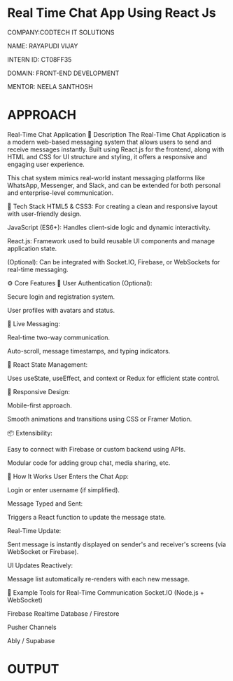# Real Time Chat App Using React Js

COMPANY:CODTECH IT SOLUTIONS

NAME: RAYAPUDI VIJAY

INTERN ID: CT08FF35

DOMAIN: FRONT-END DEVELOPMENT

MENTOR: NEELA SANTHOSH

# APPROACH
Real-Time Chat Application
📄 Description
The Real-Time Chat Application is a modern web-based messaging system that allows users to send and receive messages instantly. Built using React.js for the frontend, along with HTML and CSS for UI structure and styling, it offers a responsive and engaging user experience.

This chat system mimics real-world instant messaging platforms like WhatsApp, Messenger, and Slack, and can be extended for both personal and enterprise-level communication.

🧱 Tech Stack
HTML5 & CSS3: For creating a clean and responsive layout with user-friendly design.

JavaScript (ES6+): Handles client-side logic and dynamic interactivity.

React.js: Framework used to build reusable UI components and manage application state.

(Optional): Can be integrated with Socket.IO, Firebase, or WebSockets for real-time messaging.

⚙️ Core Features
🔐 User Authentication (Optional):

Secure login and registration system.

User profiles with avatars and status.

💬 Live Messaging:

Real-time two-way communication.

Auto-scroll, message timestamps, and typing indicators.

🧠 React State Management:

Uses useState, useEffect, and context or Redux for efficient state control.

🎨 Responsive Design:

Mobile-first approach.

Smooth animations and transitions using CSS or Framer Motion.

📦 Extensibility:

Easy to connect with Firebase or custom backend using APIs.

Modular code for adding group chat, media sharing, etc.

🧠 How It Works
User Enters the Chat App:

Login or enter username (if simplified).

Message Typed and Sent:

Triggers a React function to update the message state.

Real-Time Update:

Sent message is instantly displayed on sender's and receiver's screens (via WebSocket or Firebase).

UI Updates Reactively:

Message list automatically re-renders with each new message.

🔧 Example Tools for Real-Time Communication
Socket.IO (Node.js + WebSocket)

Firebase Realtime Database / Firestore

Pusher Channels

Ably / Supabase

# OUTPUT
